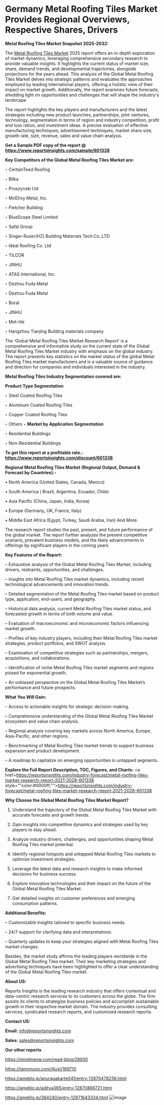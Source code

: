 # Germany Metal Roofing Tiles Market Provides Regional Overviews, Respective Shares, Drivers

<strong>Metal Roofing Tiles Market Snapshot 2025-2032:</strong>

The <a href=https://www.reportsinsights.com/sample/601338>Metal Roofing Tiles Market</a> 2025 report offers an in-depth exploration of market dynamics, leveraging comprehensive secondary research to provide valuable insights. It highlights the current status of market size, share, demand trends, and developmental trajectories, alongside projections for the years ahead. This analysis of the Global Metal Roofing Tiles Market delves into strategic patterns and evaluates the approaches employed by leading international players, offering a holistic view of their impact on market growth. Additionally, the report examines future forecasts, shedding light on opportunities and challenges that will shape the industry's landscape.

The report highlights the key players and manufacturers and the latest strategies including new product launches, partnerships, joint ventures, technology, segmentation in terms of region and industry competition, profit and loss ration, and investment ideas. A precise evaluation of effective manufacturing techniques, advertisement techniques, market share size, growth rate, size, revenue, sales and value chain analysis.

<strong>Get a Sample PDF copy of the report @ <a href=https://www.reportsinsights.com/sample/601338 style=color:#0000ff;>https://www.reportsinsights.com/sample/601338</a></strong>

<strong>Key Competitors of the Global Metal Roofing Tiles Market are:</strong>

‣ CertainTeed Roofing

‣ Bilka

‣ Pruszynski Ltd

‣ McElroy Metal, Inc.

‣ Fletcher Building

‣ BlueScope Steel Limited

‣ Safal Group

‣ Singer-Ruser(HZ) Building Materials Tech.Co.,LTD

‣ Ideal Roofing Co. Ltd

‣ TILCOR

‣ JINHU

‣ ATAS International, Inc.

‣ Dezhou Fuda Metal

‣ Dezhou Fuda Metal

‣ Boral

‣ JINHU

‣ Met-tile

‣ Hangzhou Tianjing Building materials company

The ‘Global Metal Roofing Tiles Market Research Report’ is a comprehensive and informative study on the current state of the Global Metal Roofing Tiles Market industry with emphasis on the global industry. The report presents key statistics on the market status of the global Metal Roofing Tiles market manufacturers and is a valuable source of guidance and direction for companies and individuals interested in the industry.

<strong>Metal Roofing Tiles Industry Segmentation covered are:</strong>

<strong>Product Type Segmentation</strong>

‣ Steel Coated Roofing Tiles

‣ Aluminum Coated Roofing Tiles

‣ Copper Coated Roofing Tiles

‣ Others
‣ 
<strong>Market by Application Segmentation</strong>

‣ Residential Buildings

‣ Non-Residential Buildings

<strong>To get this report at a profitable rate.: <a href=https://www.reportsinsights.com/discount/601338 style=color:#0000ff;>https://www.reportsinsights.com/discount/601338</a></strong>

<strong>Regional Metal Roofing Tiles Market (Regional Output, Demand &amp; Forecast by Countries):-</strong>

• North America (United States, Canada, Mexico)

• South America ( Brazil, Argentina, Ecuador, Chile)

• Asia Pacific (China, Japan, India, Korea)

• Europe (Germany, UK, France, Italy)

• Middle East Africa (Egypt, Turkey, Saudi Arabia, Iran) And More.

The research report studies the past, present, and future performance of the global market. The report further analyzes the present competitive scenario, prevalent business models, and the likely advancements in offerings by significant players in the coming years.

<strong>Key Features of the Report:</strong>

– Exhaustive analysis of the Global Metal Roofing Tiles Market, including drivers, restraints, opportunities, and challenges.

– Insights into Metal Roofing Tiles market dynamics, including recent technological advancements and innovation trends.

– Detailed segmentation of the Metal Roofing Tiles market based on product type, application, end-users, and geography.

– Historical data analysis, current Metal Roofing Tiles market status, and forecasted growth in terms of both volume and value.

– Evaluation of macroeconomic and microeconomic factors influencing market growth.

– Profiles of key industry players, including their Metal Roofing Tiles market strategies, product portfolios, and SWOT analysis.

– Examination of competitive strategies such as partnerships, mergers, acquisitions, and collaborations.

– Identification of niche Metal Roofing Tiles market segments and regions poised for exponential growth.

– An unbiased perspective on the Global Metal Roofing Tiles Market’s performance and future prospects.

<strong>What You Will Gain:</strong>

– Access to actionable insights for strategic decision-making.

– Comprehensive understanding of the Global Metal Roofing Tiles Market ecosystem and value chain analysis.

– Regional analysis covering key markets across North America, Europe, Asia-Pacific, and other regions.

– Benchmarking of Metal Roofing Tiles market trends to support business expansion and product development.

– A roadmap to capitalize on emerging opportunities in untapped segments.

<strong>Explore the Full Report Description, TOC, Figures, and Charts:</strong>
<a href=https://reportsinsights.com/industry-forecast/metal-roofing-tiles-market-research-report-2021-2028-601338 style=""color:#0000ff;"">https://reportsinsights.com/industry-forecast/metal-roofing-tiles-market-research-report-2021-2028-601338</a>

<strong>Why Choose the Global Metal Roofing Tiles Market Report?</strong>

1. Understand the trajectory of the Global Metal Roofing Tiles Market with accurate forecasts and growth trends.

2. Gain insights into competitive dynamics and strategies used by key players to stay ahead.

3. Analyze industry drivers, challenges, and opportunities shaping Metal Roofing Tiles market potential.

4. Identify regional hotspots and untapped Metal Roofing Tiles markets to optimize investment strategies.

5. Leverage the latest data and research insights to make informed decisions for business success.

6. Explore innovative technologies and their impact on the future of the Global Metal Roofing Tiles Market.

7. Get detailed insights on customer preferences and emerging consumption patterns.

<strong>Additional Benefits:</strong>

– Customizable insights tailored to specific business needs.

– 24/7 support for clarifying data and interpretations.

– Quarterly updates to keep your strategies aligned with Metal Roofing Tiles market changes.

Besides, the market study affirms the leading players worldwide in the Global Metal Roofing Tiles market. Their key marketing strategies and advertising techniques have been highlighted to offer a clear understanding of the Global Metal Roofing Tiles market.

<strong><strong>About US</strong>:</strong>

Reports Insights is the leading research industry that offers contextual and data-centric research services to its customers across the globe. The firm assists its clients to strategize business policies and accomplish sustainable growth in their respective market domain. The industry provides consulting services, syndicated research reports, and customized research reports.

<strong>Contact US:</strong>

<p class=><b>Email:</b> <a href=mailto:info@reportsinsights.com>info@reportsinsights.com</a></p>
<p class=><b>Sales:</b> <a href=mailto:sales@reportsinsights.com>sales@reportsinsights.com</a></p>

<strong>Our other reports</strong>

<a href=https://mindmeow.com/read-blog/28930>https://mindmeow.com/read-blog/28930</a>

<a href=https://tanomuno.com/illust/169710>https://tanomuno.com/illust/169710</a>

<a href=https://ameblo.jp/anuragakarte041/entry-12870478236.html>https://ameblo.jp/anuragakarte041/entry-12870478236.html</a>

<a href=https://ameblo.jp/aditya365/entry-12870866721.html>https://ameblo.jp/aditya365/entry-12870866721.html</a>

<a href=https://ameblo.jp/384240/entry-12871643334.html>https://ameblo.jp/384240/entry-12871643334.html</a>
![image](https://github.com/user-attachments/assets/03670e69-c8c7-4020-a2fb-0d5e5c163047)
